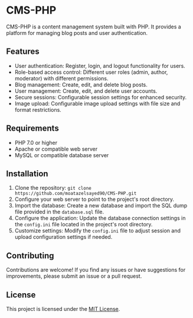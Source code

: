 # CMS-PHP

CMS-PHP is a content management system built with PHP. It provides a platform for managing blog posts and user authentication.

## Features

- User authentication: Register, login, and logout functionality for users.
- Role-based access control: Different user roles (admin, author, moderator) with different permissions.
- Blog management: Create, edit, and delete blog posts.
- User management: Create, edit, and delete user accounts.
- Secure sessions: Configurable session settings for enhanced security.
- Image upload: Configurable image upload settings with file size and format restrictions.

## Requirements

- PHP 7.0 or higher
- Apache or compatible web server
- MySQL or compatible database server

## Installation

1. Clone the repository: `git clone https://github.com/moatazelsayed90/CMS-PHP.git`
2. Configure your web server to point to the project's root directory.
3. Import the database: Create a new database and import the SQL dump file provided in the `database.sql` file.
4. Configure the application: Update the database connection settings in the `config.ini` file located in the project's root directory.
5. Customize settings: Modify the `config.ini` file to adjust session and upload configuration settings if needed.

## Contributing

Contributions are welcome! If you find any issues or have suggestions for improvements, please submit an issue or a pull request.

## License

This project is licensed under the [MIT License](LICENSE).
